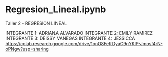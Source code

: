 # Regresion_Lineal.ipynb

Taller 2 - REGRESION LINEAL

INTEGRANTE 1: ADRIANA ALVARADO 
INTEGRANTE 2: EMILY RAMIREZ
INTEGRANTE 3: DEISSY VANEGAS 
INTEGRANTE 4: JESSICCA  https://colab.research.google.com/drive/1onO8FeRDyaC9qYKlP-Jmosf4rN-oPNgw?usp=sharing
